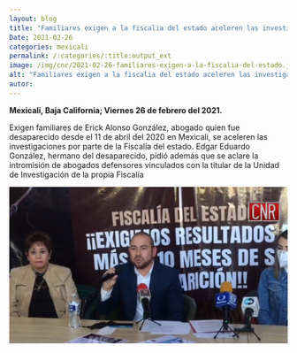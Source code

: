 ```yaml
---
layout: blog
title: "Familiares exigen a la fiscalia del estado aceleren las investigaciones"
Date: 2021-02-26
categories: mexicali
permalink: /:categories/:title:output_ext
image: /img/cnr/2021-02-26-familiares-exigen-a-la-fiscalia-del-estado.jpg
alt: "Familiares exigen a la fiscalia del estado aceleren las investigaciones"
autor:
---
```


**Mexicali, Baja California; Viernes 26 de febrero del 2021.** 

Exigen familiares de Erick Alonso González, abogado quien fue desaparecido desde el 11 de abril del 2020 en Mexicali, se aceleren las investigaciones por parte de la Fiscalía del estado. Edgar Eduardo González, hermano del desaparecido, pidió además que se aclare la intromisión de abogados defensores vinculados con la titular de la Unidad de Investigación  de la propia Fiscalía

<div id="carouselExampleSlidesOnly" class="carousel slide" data-ride="carousel">
  <div class="carousel-inner">
    <div class="carousel-item active">
       <img class="d-block w-100" src="/img/cnr/2021-02-26-familiares-exigen-a-la-fiscalia-del-estado.jpg" loading="lazy"  alt="Familiares exigen a la fiscalia del estado aceleren las investigaciones">
    </div>
  </div>
</div>